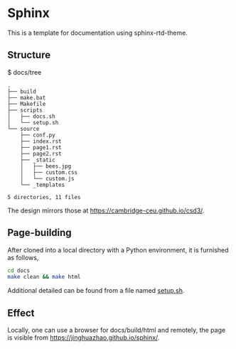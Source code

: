 # Sphinx

This is a template for documentation using sphinx-rtd-theme.

## Structure

$ docs/tree

```
.
├── build
├── make.bat
├── Makefile
├── scripts
│   ├── docs.sh
│   └── setup.sh
└── source
    ├── conf.py
    ├── index.rst
    ├── page1.rst
    ├── page2.rst
    ├── _static
    │   ├── bees.jpg
    │   ├── custom.css
    │   └── custom.js
    └── _templates

5 directories, 11 files
```

The design mirrors those at <https://cambridge-ceu.github.io/csd3/>.

## Page-building

After cloned into a local directory with a Python environment, it is furnished as follows,

```bash
cd docs
make clean && make html
```

Additional detailed can be found from a file named [setup.sh](docs/scripts/setup.sh).

## Effect

Locally, one can use a browser for docs/build/html and remotely, the page is visible from <https://jinghuazhao.github.io/sphinx/>.
